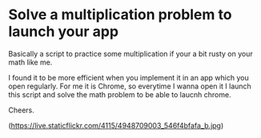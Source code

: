# Solve a multiplication problem to launch your app

Basically a script to practice some multiplication if your a bit rusty on your math like me. 

I found it to be more efficient when you implement it in an app which you open regularly. For me it is Chrome, so everytime I wanna open it I launch this script and solve the math problem to be able to laucnh chrome. 

Cheers. 

(https://live.staticflickr.com/4115/4948709003_546f4bfafa_b.jpg)
